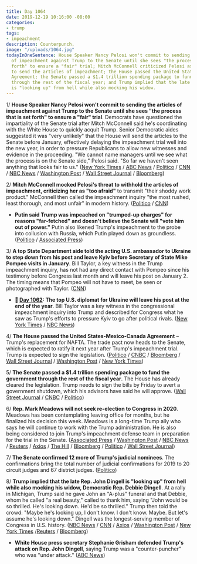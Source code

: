 ```yaml
---
title: Day 1064
date: 2019-12-19 10:16:00 -08:00
categories:
- trump
tags:
- impeachment
description: Counterpunch.
image: "/uploads/1064.jpg"
todayInOneSentence: House Speaker Nancy Pelosi won't commit to sending the articles
  of impeachment against Trump to the Senate until she sees "the process that is set
  forth" to ensure a "fair" trial; Mitch McConnell criticized Pelosi as "too afraid"
  to send the articles of impeachment; the House passed the United States-Mexico-Canada
  Agreement; the Senate passed a $1.4 trillion spending package to fund the government
  through the rest of the fiscal year; and Trump implied that the late Rep. John Dingell
  is "looking up" from hell while also mocking his widow.
---
```


1/ **House Speaker Nancy Pelosi won't commit to sending the articles of impeachment against Trump to the Senate until she sees "the process that is set forth" to ensure a "fair" trial**. Democrats have questioned the impartiality of the Senate trial after Mitch McConnell said he's coordinating with the White House to quickly acquit Trump. Senior Democratic aides suggested it was "very unlikely" that the House will send the articles to the Senate before January, effectively delaying the impeachment trial well into the new year, in order to pressure Republicans to allow new witnesses and evidence in the proceeding. "We cannot name managers until we see what the process is on the Senate side," Pelosi said. "So far we haven't seen anything that looks fair to us." ([New York Times](https://www.nytimes.com/2019/12/19/us/politics/impeachment-trump-senate-trial.html) / [ABC News](https://abcnews.go.com/Politics/pelosi-sending-impeachment-articles-senate-sees-details-trial/story?id=67824327) / [Politico](https://www.politico.com/news/2019/12/19/pelosi-withhold-impeachment-articles-senate-087936) / [CNN](https://www.cnn.com/2019/12/18/politics/nancy-pelosi-sending-impeachment-articles-senate/index.html) / [NBC News](https://www.nbcnews.com/politics/trump-impeachment-inquiry/pelosi-says-house-will-wait-send-impeachment-articles-senate-clarity-n1104741) / [Washington Post](https://www.washingtonpost.com/politics/trump-impeachment-live-updates/2019/12/19/0b2d8c0c-21fe-11ea-a153-dce4b94e4249_story.html) / [Wall Street Journal](https://www.wsj.com/articles/after-house-impeaches-trump-timing-of-next-steps-is-unclear-11576755097) / [Bloomberg](https://www.bloomberg.com/news/articles/2019-12-19/mcconnell-trump-blast-pelosi-over-possible-impeachment-delay))

2/ **Mitch McConnell mocked Pelosi's threat to withhold the articles of impeachment, criticizing her as "too afraid"** to transmit "their shoddy work product." McConnell then called the impeachment inquiry "the most rushed, least thorough, and most unfair" in modern history. ([Politico](https://www.politico.com/news/2019/12/19/mitch-mcconnell-taunts-nancy-pelosi-impeachment-articles-087864) / [CNN](https://www.cnn.com/2019/12/19/politics/mcconnell-trump-impeachment-senate-trial/index.html))

* **Putin said Trump was impeached on "trumped-up charges" for reasons "far-fetched" and doesn't believe the Senate will "vote him out of power."** Putin also likened Trump's impeachment to the probe into collusion with Russia, which Putin played down as groundless. ([Politico](https://www.politico.eu/article/vladimir-putin-says-us-president-donald-trump-wont-be-impeached-on-trumped-up-charges/) / [Associated Press](https://apnews.com/0530c2e93d9d5186d0a807888c1c0bb0))

3/ **A top State Department aide told the acting U.S. ambassador to Ukraine to step down from his post and leave Kyiv before Secretary of State Mike Pompeo visits in January**. Bill Taylor, a key witness in the Trump impeachment inquiry, has not had any direct contact with Pompeo since his testimony before Congress last month and will leave his post on January 2. The timing means that Pompeo will not have to meet, be seen or photographed with Taylor. ([CNN](https://www.cnn.com/2019/12/19/politics/pompeo-taylor-ukraine/index.html))

* **📌 [Day 1062](https://whatthefuckjusthappenedtoday.com/2019/12/17/day-1062/#5-the-top-u-s-diplomat-for-ukraine-w): The top U.S. diplomat for Ukraine will leave his post at the end of the year**. Bill Taylor was a key witness in the congressional impeachment inquiry into Trump and described for Congress what he saw as Trump's efforts to pressure Kyiv to go after political rivals. ([New York Times](https://www.nytimes.com/2019/12/17/world/europe/william-taylor-ukraine.html) / [NBC News](https://www.nbcnews.com/politics/politics-news/top-u-s-diplomat-ukraine-leave-post-end-year-n1103196))

4/ **The House passed the United States-Mexico-Canada Agreement** – Trump's replacement for NAFTA. The trade pact now heads to the Senate, which is expected to ratify it next year after Trump's impeachment trial. Trump is expected to sign the legislation. ([Politico](https://www.politico.com/news/2019/12/19/house-passes-usmca-delivering-win-to-trump-088204) / [CNBC](https://www.cnbc.com/2019/12/19/house-passes-trumps-usmca-trade-agreement.html) / [Bloomberg](https://www.bloomberg.com/news/articles/2019-12-19/house-follows-trump-impeachment-by-passing-nafta-overhaul) / [Wall Street Journal](https://www.wsj.com/articles/usmca-clears-threshold-to-pass-in-the-house-with-bipartisan-support-11576790200) / [Washington Post](https://www.washingtonpost.com/us-policy/2019/12/19/house-passes-reworked-north-american-trade-deal-victory-trump-democrats/) / [New York Times](https://www.nytimes.com/2019/12/19/us/politics/usmca-deal.html))

5/ **The Senate passed a $1.4 trillion spending package to fund the government through the rest of the fiscal year**. The House has already cleared the legislation. Trump needs to sign the bills by Friday to avert a government shutdown, which his advisors have said he will approve. ([Wall Street Journal](https://www.wsj.com/articles/senate-passes-first-of-two-spending-packages-to-avert-government-shutdown-11576779298) / [CNBC](https://www.cnbc.com/2019/12/19/senate-passes-first-spending-bill-to-avoid-government-shutdown.html) / [Politico](https://www.politico.com/news/2019/12/19/senate-moves-to-avoid-shutdown-with-passage-of-spending-deal-087898))

6/ **Rep. Mark Meadows will not seek re-election to Congress in 2020**. Meadows has been contemplating leaving office for months, but he finalized his decision this week. Meadows is a long-time Trump ally who says he will continue to work with the Trump administration. He is also being considered to join Trump's impeachment defense team in preparation for the trial in the Senate. ([Associated Press](https://apnews.com/db9a7b213c5e2163a9e30206efc01f22) / [Washington Post](https://www.washingtonpost.com/powerpost/meadows-close-ally-of-trump-to-retire-from-congress/2019/12/19/e15e4112-224f-11ea-a153-dce4b94e4249_story.html) / [NBC News](https://www.nbcnews.com/politics/2020-election/trump-ally-mark-meadows-won-t-run-re-election-next-n1104806) / [Reuters](https://www.reuters.com/article/us-usa-congress-meadows-idUSKBN1YN1KC) / [Axios](https://www.axios.com/mark-meadows-re-election-retirement-2020-fcb33cc1-acd5-4ecb-aaff-85b318aaff3b.html) / [The Hill](https://thehill.com/homenews/house/475250-mark-meadows-top-trump-ally-to-retire-from-congress) / [Bloomberg](https://www.bloomberg.com/news/articles/2019-12-19/rep-mark-meadows-trump-ally-won-t-seek-reelection-politico) / [Politico](https://www.politico.com/newsletters/playbook/2019/12/19/mark-meadows-to-leave-congress-plus-what-mcconnell-will-say-on-impeachment-487938) / [Wall Street Journal](https://www.wsj.com/articles/republican-rep-mark-meadows-wont-seek-re-election-11576755732))

7/ **The Senate confirmed 12 more of Trump's judicial nominees**. The confirmations bring the total number of judicial confirmations for 2019 to 20 circuit judges and 67 district judges. ([Politico](https://www.politico.com/news/2019/12/19/senate-judge-confirm-trump-087982))

8/ **Trump implied that the late Rep. John Dingell is "looking up" from hell while also mocking his widow, Democratic Rep. Debbie Dingell**. At a rally in Michigan, Trump said he gave John an "A-plus" funeral and that Debbie, whom he called "a real beauty," called to thank him, saying "John would be so thrilled. He's looking down. He'd be so thrilled." Trump then told the crowd: "Maybe he's looking up, I don't know. I don't know. Maybe. But let's assume he's looking down." Dingell was the longest-serving member of Congress in U.S. history. ([NBC News](https://www.nbcnews.com/politics/donald-trump/trump-makes-hell-acious-crack-about-deceased-rep-john-dingell-n1104711) / [CNN](https://www.cnn.com/2019/12/18/politics/trump-rally-john-dingell-hell/index.html) / [Axios](https://www.axios.com/trump-mocks-rep-debbie-dingell-and-suggests-john-dingell-may-be-in-hell-dbcb0ec8-0c9e-452d-8f15-61ebe2f36180.html) / [Washington Post](https://www.washingtonpost.com/nation/2019/12/19/trump-john-dingell-debbie-dingell-hell-backlash/) / [New York Times](https://www.nytimes.com/2019/12/18/us/politics/Debbie-Dingell-husband.html) /[Reuters](https://www.reuters.com/article/us-usa-trump-dingell-idUSKBN1YN26F) / [Bloomberg](https://www.bloomberg.com/news/articles/2019-12-19/trump-ridicules-michigan-congresswoman-and-her-late-husband?srnd=politics-vp))

* **White House press secretary Stephanie Grisham defended Trump's attack on Rep. John Dingell**, saying Trump was a "counter-puncher" who was "under attack." ([ABC News](https://abcnews.go.com/Politics/white-house-press-secretary-president-trump-suggested-late/story?id=67821688))